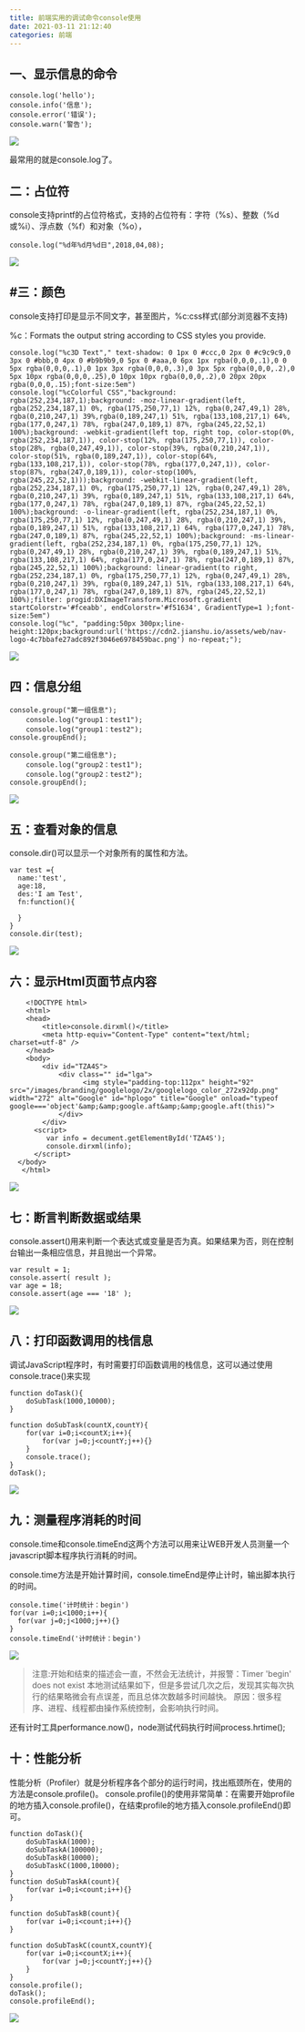 ```yaml
---
title: 前端实用的调试命令console使用
date: 2021-03-11 21:12:40
categories: 前端
---
```


## 一、显示信息的命令
```
console.log('hello'); 
console.info('信息');
console.error('错误');
console.warn('警告');
```
![](https://upload-images.jianshu.io/upload_images/10024246-1ed692616e9ad924.png?imageMogr2/auto-orient/strip%7CimageView2/2/w/1240)

最常用的就是console.log了。

## 二：占位符
console支持printf的占位符格式，支持的占位符有：字符（%s）、整数（%d或%i）、浮点数（%f）和对象（%o），
```
console.log("%d年%d月%d日",2018,04,08);
```
![](https://upload-images.jianshu.io/upload_images/10024246-ec167f3d362eae60.png?imageMogr2/auto-orient/strip%7CimageView2/2/w/1240)

## #三：颜色
console支持打印是显示不同文字，甚至图片，%c:css样式(部分浏览器不支持)

%c：Formats the output string according to CSS styles you provide.
```
console.log("%c3D Text"," text-shadow: 0 1px 0 #ccc,0 2px 0 #c9c9c9,0 3px 0 #bbb,0 4px 0 #b9b9b9,0 5px 0 #aaa,0 6px 1px rgba(0,0,0,.1),0 0 5px rgba(0,0,0,.1),0 1px 3px rgba(0,0,0,.3),0 3px 5px rgba(0,0,0,.2),0 5px 10px rgba(0,0,0,.25),0 10px 10px rgba(0,0,0,.2),0 20px 20px rgba(0,0,0,.15);font-size:5em")
console.log("%cColorful CSS","background: rgba(252,234,187,1);background: -moz-linear-gradient(left, rgba(252,234,187,1) 0%, rgba(175,250,77,1) 12%, rgba(0,247,49,1) 28%, rgba(0,210,247,1) 39%,rgba(0,189,247,1) 51%, rgba(133,108,217,1) 64%, rgba(177,0,247,1) 78%, rgba(247,0,189,1) 87%, rgba(245,22,52,1) 100%);background: -webkit-gradient(left top, right top, color-stop(0%, rgba(252,234,187,1)), color-stop(12%, rgba(175,250,77,1)), color-stop(28%, rgba(0,247,49,1)), color-stop(39%, rgba(0,210,247,1)), color-stop(51%, rgba(0,189,247,1)), color-stop(64%, rgba(133,108,217,1)), color-stop(78%, rgba(177,0,247,1)), color-stop(87%, rgba(247,0,189,1)), color-stop(100%, rgba(245,22,52,1)));background: -webkit-linear-gradient(left, rgba(252,234,187,1) 0%, rgba(175,250,77,1) 12%, rgba(0,247,49,1) 28%, rgba(0,210,247,1) 39%, rgba(0,189,247,1) 51%, rgba(133,108,217,1) 64%, rgba(177,0,247,1) 78%, rgba(247,0,189,1) 87%, rgba(245,22,52,1) 100%);background: -o-linear-gradient(left, rgba(252,234,187,1) 0%, rgba(175,250,77,1) 12%, rgba(0,247,49,1) 28%, rgba(0,210,247,1) 39%, rgba(0,189,247,1) 51%, rgba(133,108,217,1) 64%, rgba(177,0,247,1) 78%, rgba(247,0,189,1) 87%, rgba(245,22,52,1) 100%);background: -ms-linear-gradient(left, rgba(252,234,187,1) 0%, rgba(175,250,77,1) 12%, rgba(0,247,49,1) 28%, rgba(0,210,247,1) 39%, rgba(0,189,247,1) 51%, rgba(133,108,217,1) 64%, rgba(177,0,247,1) 78%, rgba(247,0,189,1) 87%, rgba(245,22,52,1) 100%);background: linear-gradient(to right, rgba(252,234,187,1) 0%, rgba(175,250,77,1) 12%, rgba(0,247,49,1) 28%, rgba(0,210,247,1) 39%, rgba(0,189,247,1) 51%, rgba(133,108,217,1) 64%, rgba(177,0,247,1) 78%, rgba(247,0,189,1) 87%, rgba(245,22,52,1) 100%);filter: progid:DXImageTransform.Microsoft.gradient( startColorstr='#fceabb', endColorstr='#f51634', GradientType=1 );font-size:5em")
console.log("%c", "padding:50px 300px;line-height:120px;background:url('https://cdn2.jianshu.io/assets/web/nav-logo-4c7bbafe27adc892f3046e6978459bac.png') no-repeat;");
```
![](https://upload-images.jianshu.io/upload_images/10024246-6a5b5b1cea9583ea.png?imageMogr2/auto-orient/strip%7CimageView2/2/w/1240)

## 四：信息分组
```
console.group("第一组信息");
	console.log("group1：test1");
	console.log("group1：test2");
console.groupEnd();

console.group("第二组信息");
	console.log("group2：test1");
	console.log("group2：test2");
console.groupEnd();
```
![](https://upload-images.jianshu.io/upload_images/10024246-cced9b0810322c01.png?imageMogr2/auto-orient/strip%7CimageView2/2/w/1240)

## 五：查看对象的信息
console.dir()可以显示一个对象所有的属性和方法。
```
var test ={
  name:'test',
  age:18,
  des:'I am Test',
  fn:function(){
    
  }
}
console.dir(test);
```
![](https://upload-images.jianshu.io/upload_images/10024246-a299eabfd7a933ee.png?imageMogr2/auto-orient/strip%7CimageView2/2/w/1240)
## 六：显示Html页面节点内容

```
    <!DOCTYPE html>
    <html>
    <head>
        <title>console.dirxml()</title>
        <meta http-equiv="Content-Type" content="text/html; charset=utf-8" />
    </head>
    <body>
        <div id="TZA4S">
            <div class="" id="lga">
                  <img style="padding-top:112px" height="92" src="/images/branding/googlelogo/2x/googlelogo_color_272x92dp.png" width="272" alt="Google" id="hplogo" title="Google" onload="typeof google==='object'&amp;&amp;google.aft&amp;&amp;google.aft(this)">
            </div>      
        </div>
      <script>
         var info = decument.getElementById('TZA4S');
         console.dirxml(info);
      </script>
  </body>
   </html>
```
![](https://upload-images.jianshu.io/upload_images/10024246-72be280b8126019e.png?imageMogr2/auto-orient/strip%7CimageView2/2/w/1240)

## 七：断言判断数据或结果
console.assert()用来判断一个表达式或变量是否为真。如果结果为否，则在控制台输出一条相应信息，并且抛出一个异常。
```
var result = 1; 
console.assert( result );
var age = 18; 
console.assert(age === '18' );
```
![](https://upload-images.jianshu.io/upload_images/10024246-779b2a8a366f9c5c.png?imageMogr2/auto-orient/strip%7CimageView2/2/w/1240)

## 八：打印函数调用的栈信息
调试JavaScript程序时，有时需要打印函数调用的栈信息，这可以通过使用console.trace()来实现
```
function doTask(){
    doSubTask(1000,10000);
}
 
function doSubTask(countX,countY){
    for(var i=0;i<countX;i++){
        for(var j=0;j<countY;j++){} 
    }
    console.trace();
}
doTask();
```
  ![](https://upload-images.jianshu.io/upload_images/10024246-5b43a7ab562c5959.png?imageMogr2/auto-orient/strip%7CimageView2/2/w/1240)
## 九：测量程序消耗的时间
console.time和console.timeEnd这两个方法可以用来让WEB开发人员测量一个javascript脚本程序执行消耗的时间。

console.time方法是开始计算时间，console.timeEnd是停止计时，输出脚本执行的时间。
```
console.time('计时统计：begin')
for(var i=0;i<1000;i++){
  for(var j=0;j<1000;j++){} 
}
console.timeEnd('计时统计：begin')
```
![](https://upload-images.jianshu.io/upload_images/10024246-1e26129602eed7dd.png?imageMogr2/auto-orient/strip%7CimageView2/2/w/1240)
 >注意:开始和结束的描述会一直，不然会无法统计，并报警：Timer 'begin' does not exist
本地测试结果如下，但是多尝试几次之后，发现其实每次执行的结果略微会有点误差，而且总体次数越多时间越快。
原因：很多程序、进程、线程都由操作系统控制，会影响执行时间。


还有计时工具performance.now()，node测试代码执行时间process.hrtime();

## 十：性能分析
性能分析（Profiler）就是分析程序各个部分的运行时间，找出瓶颈所在，使用的方法是console.profile()。
console.profile()的使用非常简单：在需要开始profile的地方插入console.profile()，在结束profile的地方插入console.profileEnd()即可。
```
function doTask(){
    doSubTaskA(1000);
    doSubTaskA(100000);
    doSubTaskB(10000);
    doSubTaskC(1000,10000);
}
function doSubTaskA(count){
    for(var i=0;i<count;i++){}
}
 
function doSubTaskB(count){
    for(var i=0;i<count;i++){}
}
 
function doSubTaskC(countX,countY){
    for(var i=0;i<countX;i++){
        for(var j=0;j<countY;j++){} 
    }
}
console.profile();
doTask();
console.profileEnd();
```
![](https://upload-images.jianshu.io/upload_images/10024246-a0a1594caf107dfb.png?imageMogr2/auto-orient/strip%7CimageView2/2/w/1240)
